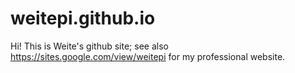 # weitepi.github.io
Hi! This is Weite's github site; see also https://sites.google.com/view/weitepi for my professional website.
